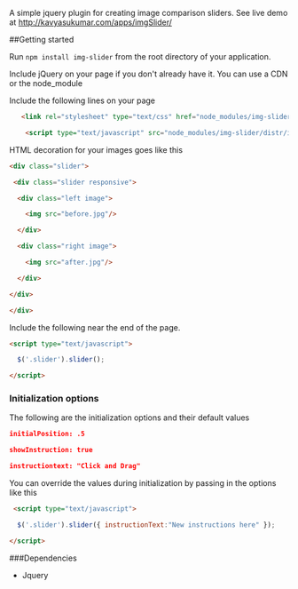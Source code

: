A simple jquery plugin for creating image comparison sliders. See live demo at http://kavyasukumar.com/apps/imgSlider/

##Getting started

Run `npm install img-slider` from the root directory of your application.

Include jQuery on your page if you don't already have it. You can use a CDN or the node_module

Include the following lines on your page
```html
   <link rel="stylesheet" type="text/css" href="node_modules/img-slider/distr/imgslider.min.css">

	<script type="text/javascript" src="node_modules/img-slider/distr/imgslider.min.js"></script>
```
HTML decoration for your images goes like this
```html
<div class="slider">

 <div class="slider responsive">

  <div class="left image">

    <img src="before.jpg"/>

  </div>

  <div class="right image">

    <img src="after.jpg"/>

  </div>

</div>

</div>
```
Include the following near the end of the page.
```html
<script type="text/javascript">

  $('.slider').slider();

</script>
```
### Initialization options

The following are the initialization options and their default values
```json
initialPosition: .5

showInstruction: true

instructiontext: "Click and Drag"
```
You can override the values during initialization by passing in the options like this
```html
 <script type="text/javascript">

  $('.slider').slider({ instructionText:"New instructions here" });

</script>
```

###Dependencies
* Jquery
